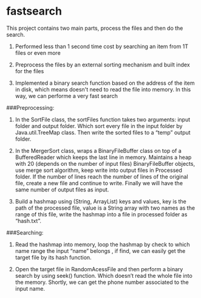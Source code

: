 fastsearch
==========
This project contains two main parts, process the files and then do the search.

1.  Performed less than 1 second time cost by searching an item from 1T files or even more
 
2. Preprocess the files by an external sorting mechanism and built index for the files


3. Implemented a binary search function based on the address of the item in disk, which means doesn't need to read the file into memory. In this way, we can performe a very fast search

###Preprocessing:
1.  In the SortFile class, the sortFiles function takes two arguments:  input folder and output folder. Which sort every file in the input folder by Java.util.TreeMap class. Then write the sorted files to a “temp” output folder.

2.  In the MergerSort class, wraps a BinaryFileBuffer class on top of a BufferedReader which keeps the last line in memory. Maintains a heap with 20 (depends on the number of input files) BinaryFileBuffer objects, use merge sort algorithm, keep write into output files in Processed folder. If the number of lines reach the number of lines of the original file, create a new file and continue to write. Finally we will have the same number of output files as input.

3.  Build a hashmap using (String, ArrayList<String>) keys and values, key is the path of the processed file, value is a String array with two names as the range of this file, write the hashmap into a file in processed folder as “hash.txt”. 

###Searching: 
1.  Read the hashmap into memory, loop the hashmap by check to which name range the input “name” belongs , if find, we can easily get the target file by its hash function.

 
2.  Open the target file in RandomAcessFile and then perform a binary search by using seek() function. Which doesn’t read the whole file into the memory. Shortly, we can get the phone number associated to the input name.   
